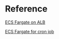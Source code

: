 # Reference

[ECS Fargate on ALB](../sample/modules/computing/fargate_alb/)

[ECS Fargate for cron job](../sample/modules/computing/fargate_cron/)
